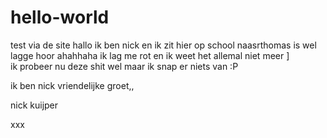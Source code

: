 # hello-world
test via de site
hallo ik ben nick en ik zit hier op school naasrthomas 
is wel lagge hoor ahahhaha ik lag me rot en ik weet het allemal niet meer ]\
ik probeer nu deze shit wel maar ik snap er niets van :P 

ik ben nick vriendelijke groet,,

nick kuijper 

xxx
